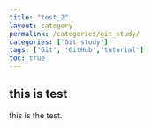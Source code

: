 ```yaml
---
title: "test_2"
layout: category
permalink: /categories/git_study/
categories: ['Git study']
tags: ['Git', 'GitHub','tutorial']
toc: true
---
```


## this is test

this is the test.